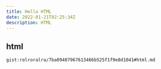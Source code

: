 ```yaml
---
title: Hello HTML
date: 2022-01-21T02:25:34Z
description: HTML
---
```


## html
`gist:rolroralra/7ba09407967613466b525f1f9e8d1041#html.md`
